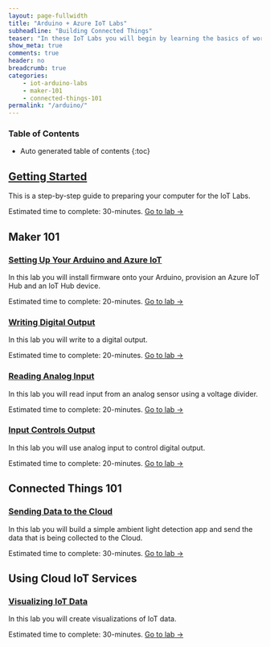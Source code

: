 ```yaml
---
layout: page-fullwidth
title: "Arduino + Azure IoT Labs"
subheadline: "Building Connected Things"
teaser: "In these IoT Labs you will begin by learning the basics of working with micro-controllers and sensors, and move on to connecting them to the Internet. You will learn how to leverage Cloud IoT services to collect data and control devices and use advanced services like machine learning and analytics to discover insights using your Things."
show_meta: true
comments: true
header: no
breadcrumb: true
categories:
    - iot-arduino-labs
    - maker-101
    - connected-things-101
permalink: "/arduino/"
---
```


### Table of Contents
*  Auto generated table of contents
{:toc}

## [Getting Started](../00/)
This is a step-by-step guide to preparing your computer for the IoT Labs.

Estimated time to complete: 30-minutes. [Go to lab ->](../00/)

## Maker 101

### [Setting Up Your Arduino and Azure IoT](../01/)
In this lab you will install firmware onto your Arduino, provision an Azure IoT Hub and an IoT Hub device.

Estimated time to complete: 20-minutes. [Go to lab ->](../01/)

### [Writing Digital Output](../02/)
In this lab you will write to a digital output.

Estimated time to complete: 20-minutes. [Go to lab ->](../02/)

### [Reading Analog Input](../03/)
In this lab you will read input from an analog sensor using a voltage divider.

Estimated time to complete: 20-minutes. [Go to lab ->](../03/)

### [Input Controls Output](../04/)
In this lab you will use analog input to control digital output.

Estimated time to complete: 20-minutes. [Go to lab ->](../04/)

## Connected Things 101

### [Sending Data to the Cloud](../05/)
In this lab you will build a simple ambient light detection app and send the data that is being collected to the Cloud.

Estimated time to complete: 30-minutes. [Go to lab ->](../05/)

## Using Cloud IoT Services

### [Visualizing IoT Data](../06/)
In this lab you will create visualizations of IoT data.

Estimated time to complete: 30-minutes. [Go to lab ->](../06/)